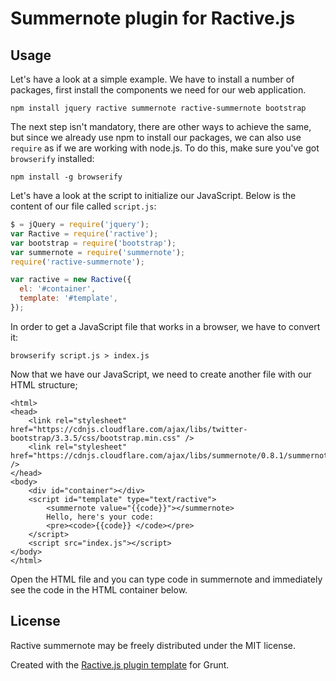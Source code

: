# Summernote plugin for Ractive.js

## Usage

Let's have a look at a simple example. We have to install a number of packages, first install the components we need for our web application.
```
npm install jquery ractive summernote ractive-summernote bootstrap
```

The next step isn't mandatory, there are other ways to achieve the same, but since we already use npm to install our packages, we can also use `require` as if we are working with node.js. To do this, make sure you've got `browserify` installed:

```
npm install -g browserify
```

Let's have a look at the script to initialize our JavaScript. Below is the content of our file called `script.js`:

```javascript
$ = jQuery = require('jquery');
var Ractive = require('ractive');
var bootstrap = require('bootstrap');
var summernote = require('summernote');
require('ractive-summernote');

var ractive = new Ractive({
  el: '#container',
  template: '#template',
});
```

In order to get a JavaScript file that works in a browser, we have to convert it:

```
browserify script.js > index.js
```

Now that we have our JavaScript, we need to create another file with our HTML structure;

```
<html>
<head>
	<link rel="stylesheet" href="https://cdnjs.cloudflare.com/ajax/libs/twitter-bootstrap/3.3.5/css/bootstrap.min.css" />
	<link rel="stylesheet" href="https://cdnjs.cloudflare.com/ajax/libs/summernote/0.8.1/summernote.css" />
</head>
<body>
	<div id="container"></div>
	<script id="template" type="text/ractive">
		<summernote value="{{code}}"></summernote>
		Hello, here's your code:
		<pre><code>{{code}}	</code></pre>
	</script>
	<script src="index.js"></script>
</body>
</html>
```

Open the HTML file and you can type code in summernote and immediately see the code in the HTML container below.

## License

Ractive summernote may be freely distributed under the MIT license.

Created with the [Ractive.js plugin template](https://github.com/ractivejs/plugin-template) for Grunt.